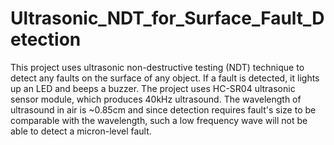# Ultrasonic_NDT_for_Surface_Fault_Detection
This project uses ultrasonic non-destructive testing (NDT) technique to detect any faults on the surface of any object. If a fault is detected, it lights up an LED and beeps a buzzer.  The project uses HC-SR04 ultrasonic sensor module, which produces 40kHz ultrasound. The wavelength of ultrasound in air is ~0.85cm and since detection requires fault's size to be comparable with the wavelength, such a low frequency wave will not be able to detect a micron-level fault.
